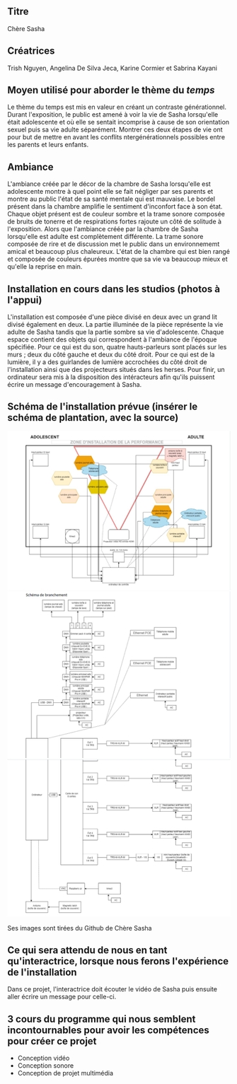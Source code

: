 ## Titre 

Chère Sasha

## Créatrices

Trish Nguyen, Angelina De Silva Jeca, Karine Cormier et Sabrina Kayani

## Moyen utilisé pour aborder le thème du *temps* 

Le thème du temps est mis en valeur en créant un contraste générationnel. Durant l'exposition, le public est amené à voir la vie de Sasha lorsqu'elle était adolescente et où elle se sentait incomprise à cause de son orientation sexuel puis sa vie adulte séparément. Montrer ces deux étapes de vie ont pour but de mettre en avant les conflits ntergénérationnels possibles entre les parents et leurs enfants. 

## Ambiance

L'ambiance créée par le décor de la chambre de Sasha lorsqu'elle est adolescente montre à quel point elle se fait négliger par ses parents et montre au public l'état de sa santé mentale qui est mauvaise. Le bordel présent dans la chambre amplifie le sentiment d'inconfort face à son état. Chaque objet présent est de couleur sombre et la trame sonore composée de bruits de tonerre et de respirations fortes rajoute un côté de solitude à l'exposition. Alors que l'ambiance créée par la chambre de Sasha lorsqu'elle est adulte est complètement différente. La trame sonore composée de rire et de discussion met le public dans un environnememt amical et beaucoup plus chaleureux. L'état de la chambre qui est bien rangé et composée de couleurs épurées montre que sa vie va beaucoup mieux et qu'elle la reprise en main. 

## Installation en cours dans les studios (photos à l'appui)

L'installation est composée d'une pièce divisé en deux avec un grand lit divisé également en deux. La partie illuminée de la pièce représente la vie adulte de Sasha tandis que la partie sombre sa vie d'adolescente. Chaque espace contient des objets qui correspondent à l'ambiance de l'époque spécifiée. Pour ce qui est du son, quatre hauts-parleurs sont placés sur les murs ; deux du côté gauche et deux du côté droit. Pour ce qui est de la lumière, il y a des guirlandes de lumière accrochées du côté droit de l'installation ainsi que des projecteurs situés dans les herses. Pour finir, un ordinateur sera mis à la disposition des intéracteurs afin qu'ils puissent écrire un message d'encouragement à Sasha.

## Schéma de l'installation prévue (insérer le schéma de plantation, avec la source)
![image du schémas de chère Sasha](medias/schemas/schema_chere_sasha1.png)
![image du schémas de branchement de chère Sasha](medias/schemas/schema_chere_sasha2.png)
![image du schémas de branchement de chère Sasha](medias/schemas/schema_chere_sasha3.png)

Ses images sont tirées du Github de Chère Sasha
## Ce qui sera attendu de nous en tant qu'interactrice, lorsque nous ferons l'expérience de l'installation
Dans ce projet, l'interactrice doit écouter le vidéo de Sasha puis ensuite aller écrire un message pour celle-ci.
## 3 cours du programme qui nous semblent incontournables pour avoir les compétences pour créer ce projet 
 - Conception vidéo
 - Conception sonore
 - Conception de projet multimédia
